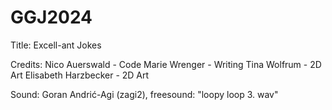 # GGJ2024

Title: Excell-ant Jokes

Credits:
Nico Auerswald - Code
Marie Wrenger - Writing
Tina Wolfrum - 2D Art
Elisabeth Harzbecker - 2D Art

Sound: Goran Andrić-Agi (zagi2), freesound: "loopy loop 3. wav" 